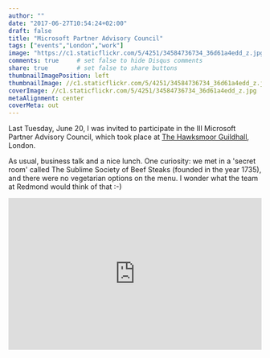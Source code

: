 ```yaml
---
author: ""
date: "2017-06-27T10:54:24+02:00"
draft: false
title: "Microsoft Partner Advisory Council"
tags: ["events","London","work"]
image: "https://c1.staticflickr.com/5/4251/34584736734_36d61a4edd_z.jpg"
comments: true     # set false to hide Disqus comments
share: true        # set false to share buttons
thumbnailImagePosition: left
thumbnailImage: //c1.staticflickr.com/5/4251/34584736734_36d61a4edd_z.jpg
coverImage: //c1.staticflickr.com/5/4251/34584736734_36d61a4edd_z.jpg
metaAlignment: center
coverMeta: out
---
```


Last Tuesday, June 20, I was invited to participate in the III Microsoft Partner Advisory Council, which took place at [The Hawksmoor Guildhall](http://thehawksmoor.com/locations/guildhall/), London. 

<!--more-->  

As usual, business talk and a nice lunch. One curiosity: we met in a 'secret room' called The Sublime Society of Beef Steaks (founded in the year 1735), and there were no vegetarian options on the menu. I wonder what the team at Redmond would think of that :-)

<div style="position: relative; padding-bottom: 60%; overflow: auto; -webkit-overflow-scrolling:touch;"><iframe style="position: absolute; top: 0; left: 0; width: 100%; height: 100%;" src="https://flickrembed.com/cms_embed.php?source=flickr&layout=responsive&input=www.flickr.com/photos/jcortell/albums/72157683380936540&sort=3&by=album&theme=default_notextpanel&scale=fill&limit=10&skin=default" scrolling="no" frameborder="0" allowFullScreen="true" webkitallowfullscreen="true" mozallowfullscreen="true"></iframe></div>